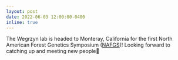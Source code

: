 ```yaml
---
layout: post
date: 2022-06-03 12:00:00-0400
inline: true
---
```

The Wegrzyn lab is headed to Monteray, California for the first North American Forest Genetics Symposium ([NAFGS](https://treegenesdb.org/nafgsconference))! Looking forward to catching up and meeting new people🌲
